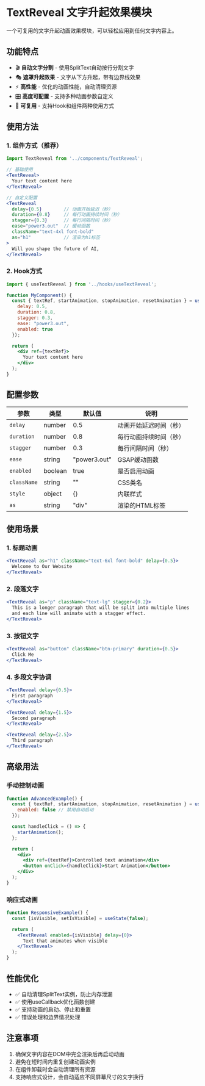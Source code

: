 # TextReveal 文字升起效果模块

一个可复用的文字升起动画效果模块，可以轻松应用到任何文字内容上。

## 功能特点

- 🎬 **自动文字分割** - 使用SplitText自动按行分割文字
- 🎭 **遮罩升起效果** - 文字从下方升起，带有边界线效果
- ⚡ **高性能** - 优化的动画性能，自动清理资源
- 🎛️ **高度可配置** - 支持多种动画参数自定义
- 🔄 **可复用** - 支持Hook和组件两种使用方式

## 使用方法

### 1. 组件方式（推荐）

```jsx
import TextReveal from '../components/TextReveal';

// 基础使用
<TextReveal>
  Your text content here
</TextReveal>

// 自定义配置
<TextReveal
  delay={0.5}        // 动画开始延迟（秒）
  duration={0.8}     // 每行动画持续时间（秒）
  stagger={0.3}      // 每行间隔时间（秒）
  ease="power3.out"  // 缓动函数
  className="text-4xl font-bold"
  as="h1"            // 渲染为h1标签
>
  Will you shape the future of AI,
</TextReveal>
```

### 2. Hook方式

```jsx
import { useTextReveal } from '../hooks/useTextReveal';

function MyComponent() {
  const { textRef, startAnimation, stopAnimation, resetAnimation } = useTextReveal({
    delay: 0.5,
    duration: 0.8,
    stagger: 0.3,
    ease: "power3.out",
    enabled: true
  });

  return (
    <div ref={textRef}>
      Your text content here
    </div>
  );
}
```

## 配置参数

| 参数 | 类型 | 默认值 | 说明 |
|------|------|--------|------|
| `delay` | number | 0.5 | 动画开始延迟时间（秒） |
| `duration` | number | 0.8 | 每行动画持续时间（秒） |
| `stagger` | number | 0.3 | 每行间隔时间（秒） |
| `ease` | string | "power3.out" | GSAP缓动函数 |
| `enabled` | boolean | true | 是否启用动画 |
| `className` | string | "" | CSS类名 |
| `style` | object | {} | 内联样式 |
| `as` | string | "div" | 渲染的HTML标签 |

## 使用场景

### 1. 标题动画
```jsx
<TextReveal as="h1" className="text-6xl font-bold" delay={0.5}>
  Welcome to Our Website
</TextReveal>
```

### 2. 段落文字
```jsx
<TextReveal as="p" className="text-lg" stagger={0.2}>
  This is a longer paragraph that will be split into multiple lines
  and each line will animate with a stagger effect.
</TextReveal>
```

### 3. 按钮文字
```jsx
<TextReveal as="button" className="btn-primary" duration={0.5}>
  Click Me
</TextReveal>
```

### 4. 多段文字协调
```jsx
<TextReveal delay={0.5}>
  First paragraph
</TextReveal>

<TextReveal delay={1.5}>
  Second paragraph
</TextReveal>

<TextReveal delay={2.5}>
  Third paragraph
</TextReveal>
```

## 高级用法

### 手动控制动画
```jsx
function AdvancedExample() {
  const { textRef, startAnimation, stopAnimation, resetAnimation } = useTextReveal({
    enabled: false // 禁用自动启动
  });

  const handleClick = () => {
    startAnimation();
  };

  return (
    <div>
      <div ref={textRef}>Controlled text animation</div>
      <button onClick={handleClick}>Start Animation</button>
    </div>
  );
}
```

### 响应式动画
```jsx
function ResponsiveExample() {
  const [isVisible, setIsVisible] = useState(false);

  return (
    <TextReveal enabled={isVisible} delay={0}>
      Text that animates when visible
    </TextReveal>
  );
}
```

## 性能优化

- ✅ 自动清理SplitText实例，防止内存泄漏
- ✅ 使用useCallback优化函数创建
- ✅ 支持动画的启动、停止和重置
- ✅ 错误处理和边界情况处理

## 注意事项

1. 确保文字内容在DOM中完全渲染后再启动动画
2. 避免在短时间内重复创建动画实例
3. 在组件卸载时会自动清理所有资源
4. 支持响应式设计，会自动适应不同屏幕尺寸的文字换行
